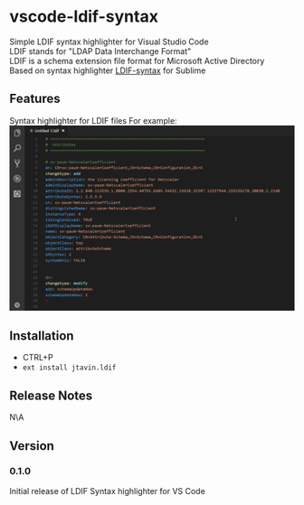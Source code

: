 # vscode-ldif-syntax

Simple LDIF syntax highlighter for Visual Studio Code  
LDIF stands for "LDAP Data Interchange Format"  
LDIF is a schema extension file format for Microsoft Active Directory  
Based on syntax highlighter [LDIF-syntax](https://github.com/FlashSystems/LDIF-Syntax) for Sublime

## Features

Syntax highlighter for LDIF files
For example:
![ldif syntax file example](/images/ldif-syntax.png)

## Installation

- CTRL+P
- `ext install jtavin.ldif`

## Release Notes

N\A

## Version

### 0.1.0

Initial release of LDIF Syntax highlighter for VS Code
